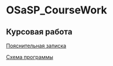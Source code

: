 # OSaSP_CourseWork
## Курсовая работа
[Пояснительная записка](../master/Отчёт/Пояснительная%20записка.pdf)

[Схема программы](../master/Отчёт/Схема.pdf)
